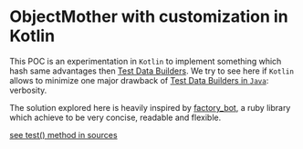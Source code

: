 # ObjectMother with customization in Kotlin

This POC is an experimentation in `Kotlin` to implement something which hash same advantages then [Test Data Builders](http://wiki.c2.com/?TestDataBuilder). We try to see here if `Kotlin` allows to minimize one major drawback of [Test Data Builders in `Java`](https://blog.sogilis.com/posts/2019-01-11-object-mother-builder-java/): verbosity.

The solution explored here is heavily inspired by [factory_bot](https://github.com/thoughtbot/factory_bot), a ruby library which achieve to be very concise, readable and flexible.

[see test() method in sources](src/main/kotlin/POC.kt)
